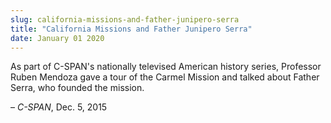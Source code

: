 ```yaml
---
slug: california-missions-and-father-junipero-serra
title: "California Missions and Father Junipero Serra"
date: January 01 2020
---
```


<p>As part of C&#45;SPAN's nationally televised American history series, Professor Ruben Mendoza gave a tour of the Carmel Mission and talked about Father Serra, who founded the mission.
</p><p>– <em>C&#45;SPAN</em>, Dec. 5, 2015
</p>
